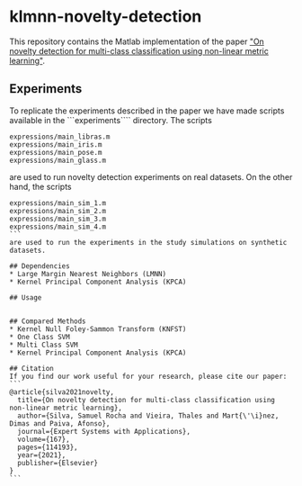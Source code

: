 # klmnn-novelty-detection

This repository contains the Matlab implementation of the paper ["On novelty detection for multi-class classification using non-linear metric learning"](https://doi.org/10.1016/j.eswa.2020.114193).

## Experiments
To replicate the experiments described in the paper we have made scripts available in the ```experiments```` directory. The scripts
```
expressions/main_libras.m
expressions/main_iris.m
expressions/main_pose.m
expressions/main_glass.m
````
are used to run novelty detection experiments on real datasets.
On the other hand, the scripts
````
expressions/main_sim_1.m
expressions/main_sim_2.m
expressions/main_sim_3.m
expressions/main_sim_4.m
```
are used to run the experiments in the study simulations on synthetic datasets.

## Dependencies
* Large Margin Nearest Neighbors (LMNN)
* Kernel Principal Component Analysis (KPCA)

## Usage


## Compared Methods
* Kernel Null Foley-Sammon Transform (KNFST)
* One Class SVM
* Multi Class SVM
* Kernel Principal Component Analysis (KPCA)

## Citation
If you find our work useful for your research, please cite our paper:
```
@article{silva2021novelty,
  title={On novelty detection for multi-class classification using non-linear metric learning},
  author={Silva, Samuel Rocha and Vieira, Thales and Mart{\'\i}nez, Dimas and Paiva, Afonso},
  journal={Expert Systems with Applications},
  volume={167},
  pages={114193},
  year={2021},
  publisher={Elsevier}
}
```